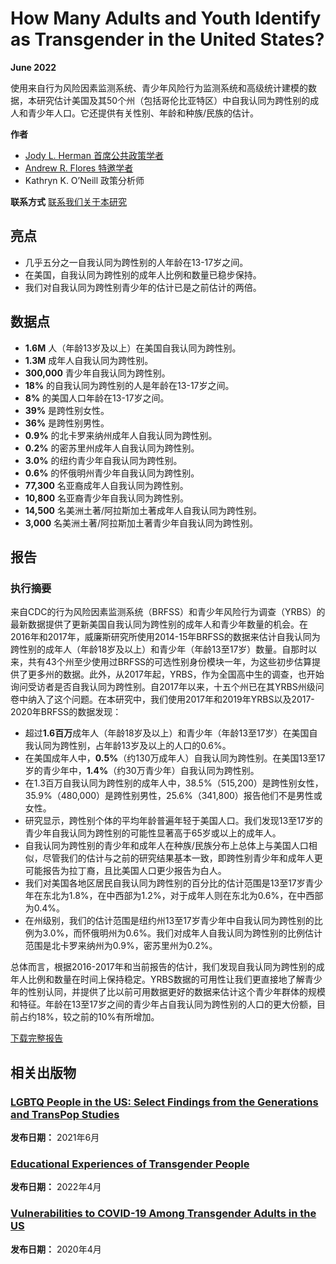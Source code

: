 # How Many Adults and Youth Identify as Transgender in the United States?

**June 2022**

使用来自行为风险因素监测系统、青少年风险行为监测系统和高级统计建模的数据，本研究估计美国及其50个州（包括哥伦比亚特区）中自我认同为跨性别的成人和青少年人口。它还提供有关性别、年龄和种族/民族的估计。

**作者**
- [Jody L. Herman 首席公共政策学者](https://williamsinstitute.law.ucla.edu/experts/jody-l-herman/)
- [Andrew R. Flores 特邀学者](https://williamsinstitute.law.ucla.edu/experts/andrew-r-flores/)
- Kathryn K. O’Neill 政策分析师

**联系方式**
[联系我们关于本研究](mailto:williamsinstitute@law.ucla.edu)

## 亮点

- 几乎五分之一自我认同为跨性别的人年龄在13-17岁之间。
- 在美国，自我认同为跨性别的成年人比例和数量已稳步保持。
- 我们对自我认同为跨性别青少年的估计已是之前估计的两倍。

## 数据点

- **1.6M** 人（年龄13岁及以上）在美国自我认同为跨性别。
- **1.3M** 成年人自我认同为跨性别。
- **300,000** 青少年自我认同为跨性别。
- **18%** 的自我认同为跨性别的人是年龄在13-17岁之间。
- **8%** 的美国人口年龄在13-17岁之间。
- **39%** 是跨性别女性。
- **36%** 是跨性别男性。
- **0.9%** 的北卡罗来纳州成年人自我认同为跨性别。
- **0.2%** 的密苏里州成年人自我认同为跨性别。
- **3.0%** 的纽约青少年自我认同为跨性别。
- **0.6%** 的怀俄明州青少年自我认同为跨性别。
- **77,300** 名亚裔成年人自我认同为跨性别。
- **10,800** 名亚裔青少年自我认同为跨性别。
- **14,500** 名美洲土著/阿拉斯加土著成年人自我认同为跨性别。
- **3,000** 名美洲土著/阿拉斯加土著青少年自我认同为跨性别。

## 报告

### 执行摘要

来自CDC的行为风险因素监测系统（BRFSS）和青少年风险行为调查（YRBS）的最新数据提供了更新美国自我认同为跨性别的成年人和青少年数量的机会。在2016年和2017年，威廉斯研究所使用2014-15年BRFSS的数据来估计自我认同为跨性别的成年人（年龄18岁及以上）和青少年（年龄13至17岁）数量。自那时以来，共有43个州至少使用过BRFSS的可选性别身份模块一年，为这些初步估算提供了更多州的数据。此外，从2017年起，YRBS，作为全国高中生的调查，也开始询问受访者是否自我认同为跨性别。自2017年以来，十五个州已在其YRBS州级问卷中纳入了这个问题。在本研究中，我们使用2017年和2019年YRBS以及2017-2020年BRFSS的数据发现：

- 超过**1.6百万**成年人（年龄18岁及以上）和青少年（年龄13至17岁）在美国自我认同为跨性别，占年龄13岁及以上的人口的0.6%。
- 在美国成年人中，**0.5%**（约130万成年人）自我认同为跨性别。在美国13至17岁的青少年中，**1.4%**（约30万青少年）自我认同为跨性别。
- 在1.3百万自我认同为跨性别的成年人中，38.5%（515,200）是跨性别女性，35.9%（480,000）是跨性别男性，25.6%（341,800）报告他们不是男性或女性。
- 研究显示，跨性别个体的平均年龄普遍年轻于美国人口。我们发现13至17岁的青少年自我认同为跨性别的可能性显著高于65岁或以上的成年人。
- 自我认同为跨性别的青少年和成年人在种族/民族分布上总体上与美国人口相似，尽管我们的估计与之前的研究结果基本一致，即跨性别青少年和成年人更可能报告为拉丁裔，且比美国人口更少报告为白人。
- 我们对美国各地区居民自我认同为跨性别的百分比的估计范围是13至17岁青少年在东北为1.8%，在中西部为1.2%，对于成年人则在东北为0.6%，在中西部为0.4%。
- 在州级别，我们的估计范围是纽约州13至17岁青少年中自我认同为跨性别的比例为3.0%，而怀俄明州为0.6%。我们对成年人自我认同为跨性别的比例估计范围是北卡罗来纳州为0.9%，密苏里州为0.2%。

总体而言，根据2016-2017年和当前报告的估计，我们发现自我认同为跨性别的成年人比例和数量在时间上保持稳定。YRBS数据的可用性让我们更直接地了解青少年的性别认同，并提供了比以前可用数据更好的数据来估计这个青少年群体的规模和特征。年龄在13至17岁之间的青少年占自我认同为跨性别的人口的更大份额，目前占约18%，较之前的10%有所增加。

[下载完整报告](https://williamsinstitute.law.ucla.edu/wp-content/uploads/Trans-Pop-Update-Jun-2022.pdf)

## 相关出版物

### [LGBTQ People in the US: Select Findings from the Generations and TransPop Studies](https://williamsinstitute.law.ucla.edu/publications/generations-transpop-toplines/)  
**发布日期：** 2021年6月

### [Educational Experiences of Transgender People](https://williamsinstitute.law.ucla.edu/publications/transgender-higher-ed/)  
**发布日期：** 2022年4月

### [Vulnerabilities to COVID-19 Among Transgender Adults in the US](https://williamsinstitute.law.ucla.edu/publications/transgender-covid-19-risk/)  
**发布日期：** 2020年4月